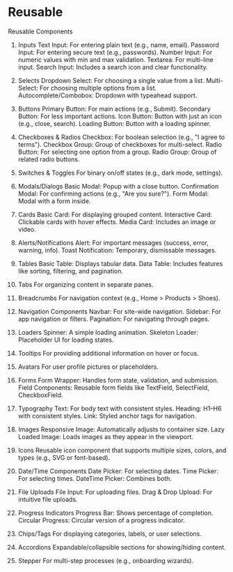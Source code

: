 # Reusable
Reusable Components

1. Inputs
Text Input: For entering plain text (e.g., name, email).
Password Input: For entering secure text (e.g., passwords).
Number Input: For numeric values with min and max validation.
Textarea: For multi-line input.
Search Input: Includes a search icon and clear functionality.

2. Selects
Dropdown Select: For choosing a single value from a list.
Multi-Select: For choosing multiple options from a list.
Autocomplete/Combobox: Dropdown with typeahead support.

3. Buttons
Primary Button: For main actions (e.g., Submit).
Secondary Button: For less important actions.
Icon Button: Button with just an icon (e.g., close, search).
Loading Button: Button with a loading spinner.

4. Checkboxes & Radios
Checkbox: For boolean selection (e.g., "I agree to terms").
Checkbox Group: Group of checkboxes for multi-select.
Radio Button: For selecting one option from a group.
Radio Group: Group of related radio buttons.

5. Switches & Toggles
For binary on/off states (e.g., dark mode, settings).

6. Modals/Dialogs
Basic Modal: Popup with a close button.
Confirmation Modal: For confirming actions (e.g., "Are you sure?").
Form Modal: Modal with a form inside.

7. Cards
Basic Card: For displaying grouped content.
Interactive Card: Clickable cards with hover effects.
Media Card: Includes an image or video.

8. Alerts/Notifications
Alert: For important messages (success, error, warning, info).
Toast Notification: Temporary, dismissable messages.

9. Tables
Basic Table: Displays tabular data.
Data Table: Includes features like sorting, filtering, and pagination.

10. Tabs
For organizing content in separate panes.

11. Breadcrumbs
For navigation context (e.g., Home > Products > Shoes).

12. Navigation Components
Navbar: For site-wide navigation.
Sidebar: For app navigation or filters.
Pagination: For navigating through pages.

13. Loaders
Spinner: A simple loading animation.
Skeleton Loader: Placeholder UI for loading states.

14. Tooltips
For providing additional information on hover or focus.

15. Avatars
For user profile pictures or placeholders.

16. Forms
Form Wrapper: Handles form state, validation, and submission.
Field Components: Reusable form fields like TextField, SelectField, CheckboxField.

17. Typography
Text: For body text with consistent styles.
Heading: H1–H6 with consistent styles.
Link: Styled anchor tags for navigation.

18. Images
Responsive Image: Automatically adjusts to container size.
Lazy Loaded Image: Loads images as they appear in the viewport.

19. Icons
Reusable icon component that supports multiple sizes, colors, and types (e.g., SVG or font-based).

20. Date/Time Components
Date Picker: For selecting dates.
Time Picker: For selecting times.
DateTime Picker: Combines both.

21. File Uploads
File Input: For uploading files.
Drag & Drop Upload: For intuitive file uploads.

22. Progress Indicators
Progress Bar: Shows percentage of completion.
Circular Progress: Circular version of a progress indicator.

23. Chips/Tags
For displaying categories, labels, or user selections.

24. Accordions
Expandable/collapsible sections for showing/hiding content.

25. Stepper
For multi-step processes (e.g., onboarding wizards).